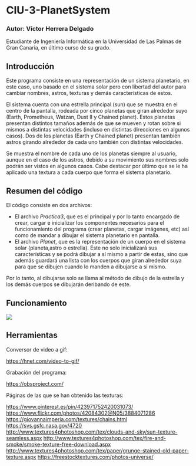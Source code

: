 # CIU-3-PlanetSystem

### Autor: Víctor Herrera Delgado
Estudiante de Ingeniería Informática en la Universidad de Las Palmas de Gran Canaria, en último curso de su grado.



## Introducción 

Este programa consiste en una representación de un sistema planetario, en este caso, uno basado en el sistema solar pero con libertad del autor para cambiar nombres, astros, texturas y demás características de estos.

El sistema cuenta con una estrella principal (sun) que se muestra en el centro de la pantalla, rodeada por cinco planetas que giran alrededor suyo (Earth, Prometheus, Watzan, Dust II y Chained planet). Estos planetas presentan distintos tamaños además de que se mueven y rotan sobre si mismos a distintas velocidades (incluso en distintas direcciones en algunos casos). 
Dos de los planetas (Earth y Chained planet) presentan también astros girando alrededor de cada uno también con distintas velocidades.

Se muestra el nombre de cada uno de los planetas siempre al usuario, aunque en el caso de los astros, debido a su movimiento sus nombres solo podrán ser vistos en algunos casos.
Cabe destacar por último que se le ha aplicado una textura a cada cuerpo que forma el sistema planetario.



## Resumen del código
El código consiste en dos archivos:

- El archivo *Practica3*, que es el principal y por lo tanto encargado de crear, cargar e inicializar los componentes necesarios para el funcionamiento del programa (crear planetas, cargar imágenes, etc) así como de mandar a dibujar el sistema planetario en pantalla.
- El archivo *Planet*, que es la representación de un cuerpo en el sistema solar (planeta,astro o estrella). Este no solo inicializará sus características y se podrá dibujar a sí mismo a partir de estas, sino que además guardará una lista con los cuerpos que giran alrededor suya para que se dibujen cuando lo manden a dibujarse a si mismo.

Por lo tanto, al dibujarse solo se llama al método de dibujo de la estrella y los demás cuerpos se dibujarán deribando de este.

## Funcionamiento
![](Practica3.gif)

## Herramientas

Conversor de video a gif:

https://hnet.com/video-to-gif/

Grabación del programa:

https://obsproject.com/

Páginas de las que se han obtenido las texturas:

https://www.pinterest.es/pin/423971752420031073/   
https://www.flickr.com/photos/42084302@N05/3884071286   
https://giovannaimperia.com/textures/chains.html     
https://svs.gsfc.nasa.gov/4720  
http://www.textures4photoshop.com/tex/clouds-and-sky/sun-texture-seamless.aspx
http://www.textures4photoshop.com/tex/fire-and-smoke/smoke-texture-free-download.aspx
http://www.textures4photoshop.com/tex/paper/grunge-stained-old-paper-texture.aspx
https://freestocktextures.com/photos-universe/

